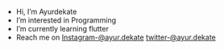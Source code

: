 -  Hi, I’m Ayurdekate
-  I’m interested in Programming
-  I’m currently learning flutter
-  Reach me on Instagram-@ayur.dekate
                 twitter-@ayur.dekate
<!---
aayurdekate/aayurdekate is a ✨ special ✨ repository because its `README.md` (this file) appears on your GitHub profile.
You can click the Preview link to take a look at your changes.
--->
